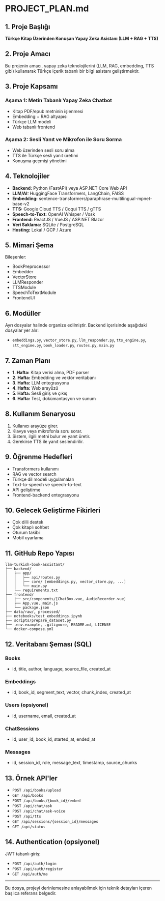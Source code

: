 # PROJECT_PLAN.md

## 1. Proje Başlığı
**Türkçe Kitap Üzerinden Konuşan Yapay Zeka Asistanı (LLM + RAG + TTS)**

## 2. Proje Amacı
Bu projenin amacı, yapay zeka teknolojilerini (LLM, RAG, embedding, TTS gibi) kullanarak Türkçe içerik tabanlı bir bilgi asistanı geliştirmektir.

## 3. Proje Kapsamı

### Aşama 1: Metin Tabanlı Yapay Zeka Chatbot
- Kitap PDF/epub metninin işlenmesi
- Embedding + RAG altyapısı
- Türkçe LLM modeli
- Web tabanlı frontend

### Aşama 2: Sesli Yanıt ve Mikrofon ile Soru Sorma
- Web üzerinden sesli soru alma
- TTS ile Türkçe sesli yanıt üretimi
- Konuşma geçmişi yönetimi

## 4. Teknolojiler
- **Backend:** Python (FastAPI) veya ASP.NET Core Web API
- **LLM/AI:** HuggingFace Transformers, LangChain, FAISS
- **Embedding:** sentence-transformers/paraphrase-multilingual-mpnet-base-v2
- **TTS:** Google Cloud TTS / Coqui TTS / gTTS
- **Speech-to-Text:** OpenAI Whisper / Vosk
- **Frontend:** ReactJS / VueJS / ASP.NET Blazor
- **Veri Saklama:** SQLite / PostgreSQL
- **Hosting:** Lokal / GCP / Azure

## 5. Mimari Şema
Bileşenler:
- BookPreprocessor
- Embedder
- VectorStore
- LLMResponder
- TTSModule
- SpeechToTextModule
- FrontendUI

## 6. Modüller
Ayrı dosyalar halinde organize edilmiştir. Backend içerisinde aşağıdaki dosyalar yer alır:
- `embeddings.py`, `vector_store.py`, `llm_responder.py`, `tts_engine.py`, `stt_engine.py`, `book_loader.py`, `routes.py`, `main.py`

## 7. Zaman Planı
- **1. Hafta:** Kitap verisi alma, PDF parser
- **2. Hafta:** Embedding ve vektör veritabanı
- **3. Hafta:** LLM entegrasyonu
- **4. Hafta:** Web arayüzü
- **5. Hafta:** Sesli giriş ve çıkış
- **6. Hafta:** Test, dokümantasyon ve sunum

## 8. Kullanım Senaryosu
1. Kullanıcı arayüze girer.
2. Klavye veya mikrofonla soru sorar.
3. Sistem, ilgili metni bulur ve yanıt üretir.
4. Gerekirse TTS ile yanıt seslendirilir.

## 9. Öğrenme Hedefleri
- Transformers kullanımı
- RAG ve vector search
- Türkçe dil modeli uygulamaları
- Text-to-speech ve speech-to-text
- API geliştirme
- Frontend-backend entegrasyonu

## 10. Gelecek Geliştirme Fikirleri
- Çok dilli destek
- Çok kitaplı sohbet
- Oturum takibi
- Mobil uyarlama

## 11. GitHub Repo Yapısı
```
llm-turkish-book-assistant/
├── backend/
│   ├── app/
│   │   ├── api/routes.py
│   │   ├── core/ [embeddings.py, vector_store.py, ...]
│   │   └── main.py
│   └── requirements.txt
├── frontend/
│   ├── src/components/[ChatBox.vue, AudioRecorder.vue]
│   ├── App.vue, main.js
│   └── package.json
├── data/raw/, processed/
├── notebooks/test_embeddings.ipynb
├── scripts/prepare_dataset.py
├── .env.example, .gitignore, README.md, LICENSE
└── docker-compose.yml
```

## 12. Veritabanı Şeması (SQL)
### Books
- id, title, author, language, source_file, created_at

### Embeddings
- id, book_id, segment_text, vector, chunk_index, created_at

### Users (opsiyonel)
- id, username, email, created_at

### ChatSessions
- id, user_id, book_id, started_at, ended_at

### Messages
- id, session_id, role, message_text, timestamp, source_chunks

## 13. Örnek API'ler
- `POST /api/books/upload`
- `GET /api/books`
- `POST /api/books/{book_id}/embed`
- `POST /api/chat/ask`
- `POST /api/chat/ask-voice`
- `POST /api/tts`
- `GET /api/sessions/{session_id}/messages`
- `GET /api/status`

## 14. Authentication (opsiyonel)
JWT tabanlı giriş:
- `POST /api/auth/login`
- `POST /api/auth/register`
- `GET /api/auth/me`

---
Bu dosya, projeyi derinlemesine anlayabilmek için teknik detayları içeren başlıca referans belgedir.
